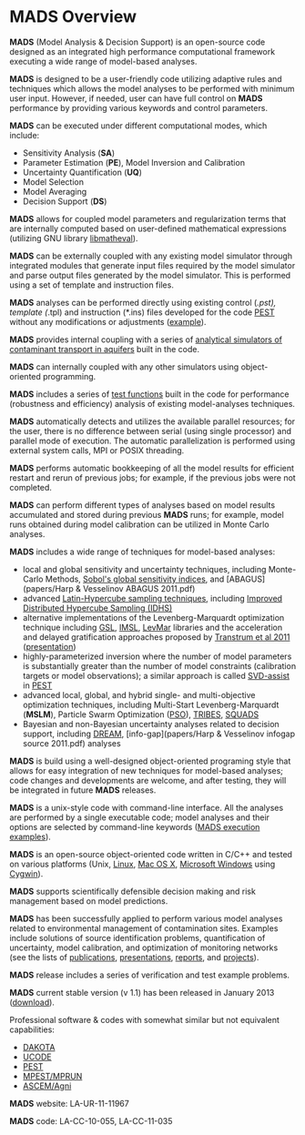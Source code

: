 <div class="animatescroll"><a name="info:top" id="info:top"></a>

# **MADS** Overview

**MADS** (Model Analysis & Decision Support) is an open-source code designed as an integrated high performance computational framework executing a wide range of model-based analyses.

**MADS** is designed to be a user-friendly code utilizing adaptive rules and techniques which allows the model analyses to be performed with minimum user input. However, if needed, user can have full control on **MADS** performance by providing various keywords and control parameters.

**MADS** can be executed under different computational modes, which include:

*   Sensitivity Analysis (**SA**)
*   Parameter Estimation (**PE**), Model Inversion and Calibration
*   Uncertainty Quantification (**UQ**)
*   Model Selection
*   Model Averaging
*   Decision Support (**DS**)

**MADS** allows for coupled model parameters and regularization terms that are internally computed based on user-defined mathematical expressions (utilizing GNU library [libmatheval](http://www.gnu.org/software/libmatheval)).

**MADS** can be externally coupled with any existing model simulator through integrated modules that generate input files required by the model simulator and parse output files generated by the model simulator. This is performed using a set of template and instruction files.

**MADS** analyses can be performed directly using existing control (*.pst), template (*.tpl) and instruction (*.ins) files developed for the code [PEST](http://www.pesthomepage.org) without any modifications or adjustments ([example](mads-comparisons.md)).

**MADS** provides internal coupling with a series of [analytical simulators of contaminant transport in aquifers](mads-methods.md#contaminant-transport-simulators) built in the code.

**MADS** can internally coupled with any other simulators using object-oriented programming.

**MADS** includes a series of [test functions](mads-methods.md#test-functions) built in the code for performance (robustness and efficiency) analysis of existing model-analyses techniques.

**MADS** automatically detects and utilizes the available parallel resources; for the user, there is no difference between serial (using single processor) and parallel mode of execution. The automatic parallelization is performed using external system calls, MPI or POSIX threading.

**MADS** performs automatic bookkeeping of all the model results for efficient restart and rerun of previous jobs; for example, if the previous jobs were not completed.

**MADS** can perform different types of analyses based on model results accumulated and stored during previous **MADS** runs; for example, model runs obtained during model calibration can be utilized in Monte Carlo analyses.

**MADS** includes a wide range of techniques for model-based analyses:

*   local and global sensitivity and uncertainty techniques, including Monte-Carlo Methods, [Sobol's global sensitivity indices](http://www.mlmatrix.com/uploadfile/200712418203522.pdf), and [ABAGUS](papers/Harp & Vesselinov ABAGUS 2011.pdf)
*   advanced [Latin-Hypercube sampling techniques](mads-methods.md#model-analyses), including [Improved Distributed Hypercube Sampling (IDHS)](http://people.sc.fsu.edu/~jburkardt/datasets/ihs/ihs.html)
*   alternative implementations of the Levenberg-Marquardt optimization technique including [GSL](http://www.gnu.org/s/gsl/), [IMSL](http://www.roguewave.com/products/imsl-numerical-libraries.aspx), [LevMar](http://www.ics.forth.gr/~lourakis/levmar/) libraries and the acceleration and delayed gratification approaches proposed by [Transtrum et al 2011](http://link.aps.org/doi/10.1103/PhysRevE.83.036701) ([presentation](presentations/Leif_LM_presentation_m.pdf))
*   highly-parameterized inversion where the number of model parameters is substantially greater than the number of model constraints (calibration targets or model observations); a similar approach is called [SVD-assist](http://www.pesthomepage.org/Highly-parameterized_inversion.php) in [PEST](http://www.pesthomepage.org)
*   advanced local, global, and hybrid single- and multi-objective optimization techniques, including Multi-Start Levenberg-Marquardt (**MSLM**), Particle Swarm Optimization ([PSO](http://clerc.maurice.free.fr/pso/)), [TRIBES](http://www.particleswarm.info/Tribes_2006_Cooren.pdf), [SQUADS](papers/squads_v04.pdf)
*   Bayesian and non-Bayesian uncertainty analyses related to decision support, including [DREAM](http://www.biometris.wur.nl/UK/Staff/Cajo+ter+Braak/Software+and+Data/DE-MC+and+DREAM+software+page/), [info-gap](papers/Harp & Vesselinov infogap source 2011.pdf) analyses

**MADS** is build using a well-designed object-oriented programing style that allows for easy integration of new techniques for model-based analyses; code changes and developments are welcome, and after testing, they will be integrated in future **MADS** releases.

**MADS** is a unix-style code with command-line interface. All the analyses are performed by a single executable code; model analyses and their options are selected by command-line keywords ([MADS execution examples](mads-examples.md)).

**MADS** is an open-source object-oriented code written in C/C++ and tested on various platforms (Unix, [Linux](https://www.linux.com/), [Mac OS X](http://www.apple.com/macosx/), [Microsoft Windows](http://windows.microsoft.com/en-US/windows/home) using [Cygwin](http://www.cygwin.com/)).

**MADS** supports scientifically defensible decision making and risk management based on model predictions.

**MADS** has been successfully applied to perform various model analyses related to environmental management of contamination sites. Examples include solutions of source identification problems, quantification of uncertainty, model calibration, and optimization of monitoring networks (see the lists of [publications](#research:top), [presentations](#research:presentations), [reports](#research:reports), and [projects](#research:projects)).

**MADS** release includes a series of verification and test example problems.

**MADS** current stable version (v 1.1) has been released in January 2013 ([download](#download)).

Professional software & codes with somewhat similar but not equivalent capabilities:

*   [DAKOTA](http://dakota.sandia.gov/index.html)
*   [UCODE](http://igwmc.mines.edu/freeware/ucode/)
*   [PEST](http://www.pesthomepage.org)
*   [MPEST/MPRUN](http://www.ees.lanl.gov/staff/monty/codes/mpest)
*   [ASCEM/Agni](http://www.ascemdoe.org)

**MADS** website: LA-UR-11-11967

**MADS** code: LA-CC-10-055, LA-CC-11-035

</div>
